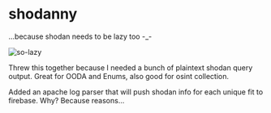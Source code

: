 # shodanny
...because shodan needs to be lazy too -_-

![so-lazy](https://i.imgur.com/IxJKSxv.gif)

Threw this together because I needed a bunch of plaintext shodan query output. Great for OODA and Enums, also good for osint collection.

Added an apache log parser that will push shodan info for each unique fit to firebase. Why? Because reasons...
